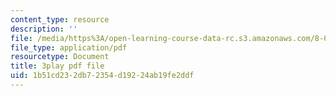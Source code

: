 ```yaml
---
content_type: resource
description: ''
file: /media/https%3A/open-learning-course-data-rc.s3.amazonaws.com/8-04-quantum-physics-i-spring-2016/1b51cd232db72354d19224ab19fe2ddf_i81OpQJIH8U.pdf
file_type: application/pdf
resourcetype: Document
title: 3play pdf file
uid: 1b51cd23-2db7-2354-d192-24ab19fe2ddf
---
```

